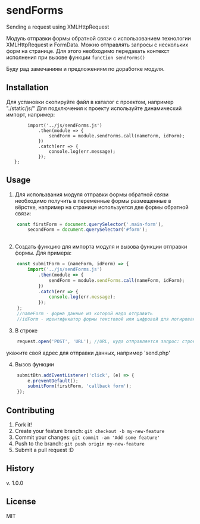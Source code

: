 # sendForms
Sending a request using XMLHttpRequest

Модуль отправки формы обратной связи с использованием технологии
XMLHttpRequest и FormData.
Можно отправлять запросы с нескольких форм на странице.
Для этого необходимо передавать контекст исполнения при вызове функции 
`function sendForms()` 

Буду рад замечаниям и предложениям по доработке модуля.

## Installation

Для установки скопируйте файл в каталог с проектом, например "./static/js/"
Для подключения к проекту используйте динамический импорт, например:

```const submitForm = (nameForm, idForm) => { 
        import('../js/sendForms.js')
            .then(module => {
                sendForm = module.sendForms.call(nameForm, idForm);
            })
            .catch(err => {
                console.log(err.message);
            });
   };
```

## Usage

1. Для использвания модуля отправки формы обратной связи необходимо получить 
в переменные формы размещенные в вёрстке, например на странице используется 
две формы обратной связи:  
```js
    const firstForm = document.querySelector('.main-form'),
        secondForm = document.querySelector('#form');
    
```
2. Создать функцию для импорта модуля и вызова функции отправки формы.
Для примера:
```js
    const submitForm = (nameForm, idForm) => { 
        import('../js/sendForms.js')
            .then(module => {
                sendForm = module.sendForms.call(nameForm, idForm);
            })
            .catch(err => {
                console.log(err.message);
            });
    };
    //nameForm - форма данные из которой надо отправить
    //idForm - идентификатор формы текстовой или цифровой для логирования данных 
```
3. В строке
```js
    request.open('POST', 'URL'); //URL, куда отправляется запрос: строка или объект URL.
```
укажите свой адрес для отправки данных, например 'send.php'

4. Вызов функции
```js
    submitBtn.addEventListener('click', (e) => {
        e.preventDefault();
        submitForm(firstForm, 'callback form');
    });
```

## Contributing

1. Fork it!
2. Create your feature branch: `git checkout -b my-new-feature`
3. Commit your changes: `git commit -am 'Add some feature'`
4. Push to the branch: `git push origin my-new-feature`
5. Submit a pull request :D

## History

v. 1.0.0

## License

MIT
